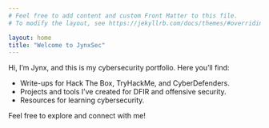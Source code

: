 ```yaml
---
# Feel free to add content and custom Front Matter to this file.
# To modify the layout, see https://jekyllrb.com/docs/themes/#overriding-theme-defaults

layout: home
title: "Welcome to JynxSec"
---
```


Hi, I’m Jynx, and this is my cybersecurity portfolio. Here you’ll find:
- Write-ups for Hack The Box, TryHackMe, and CyberDefenders.
- Projects and tools I’ve created for DFIR and offensive security.
- Resources for learning cybersecurity.

Feel free to explore and connect with me!